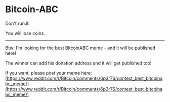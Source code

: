 # Bitcoin-ABC

Don't.run.it.

You will lose coins.

----

Btw: I'm looking for the best BitcoinABC meme - and it will be published here!

The winner can add his donation address and it will get published too!

If you want, please post your meme here: [https://www.reddit.com/r/Bitcoin/comments/6p3r76/contest_best_bitcoinabc_meme/](https://www.reddit.com/r/Bitcoin/comments/6p3r76/contest_best_bitcoinabc_meme/)
